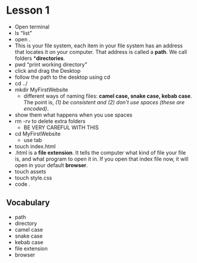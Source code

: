 # Lesson 1
* Open terminal
* ls “list”
* open .
* This is your file system, each item in your file system has an address that locates it on your computer. That address is called a **path**. We call folders ***directories**.
* pwd “print working directory”
* click and drag the Desktop
* follow the path to the desktop using cd
* cd ../
* mkdir MyFirstWebsite
	* different ways of naming files: **camel case, snake case, kebab case**. The point is, *(1) be consistent and (2) don’t use spaces (these are encoded)*.
* show them what happens when you use spaces
* rm -rv to delete extra folders
	* BE VERY CAREFUL WITH THIS
* cd MyFirstWebsite
	* use tab
* touch index.html
* .html is a **file extension**. It tells the computer what kind of file your file is, and what program to open it in. If you open that index file now, it will open in your default **browser**.
* touch assets
* touch style.css
* code .

## Vocabulary
- path
- directory
- camel case
- snake case
- kebab case
- file extension
- browser


